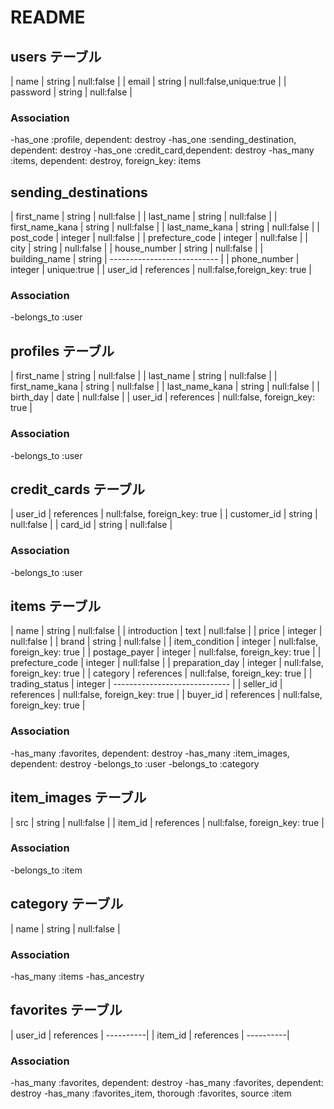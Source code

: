 # README

## users テーブル
| name     | string | null:false |
| email    | string | null:false,unique:true |
| password | string | null:false |

### Association
-has_one :profile, dependent: destroy
-has_one :sending_destination, dependent: destroy
-has_one :credit_card,dependent: destroy
-has_many :items, dependent: destroy, foreign_key: items

## sending_destinations
| first_name      | string     | null:false                   |
| last_name       | string     | null:false                   |
| first_name_kana | string     | null:false                   |
| last_name_kana  | string     | null:false                   |
| post_code       | integer    | null:false                   |
| prefecture_code | integer    | null:false                   |
| city            | string     | null:false                   |
| house_number    | string     | null:false                   |
| building_name   | string     | ---------------------------  |
| phone_number    | integer    | unique:true                  |
| user_id         | references | null:false,foreign_key: true |

### Association 

-belongs_to :user

## profiles テーブル
| first_name      | string     | null:false                    |
| last_name       | string     | null:false                    |
| first_name_kana | string     | null:false                    |
| last_name_kana  | string     | null:false                    |
| birth_day       | date       | null:false                    |
| user_id         | references | null:false, foreign_key: true |

### Association 

-belongs_to :user

## credit_cards テーブル
| user_id     | references | null:false, foreign_key: true |
| customer_id | string     | null:false                    |
| card_id     | string     | null:false                    |

### Association

-belongs_to :user

## items テーブル
| name           | string        | null:false                    |
| introduction   | text          | null:false                    |
| price          | integer       | null:false                    |
| brand          | string        | null:false                    |
| item_condition | integer       | null:false, foreign_key: true |
| postage_payer  | integer       | null:false, foreign_key: true |
| prefecture_code | integer      | null:false                    |
| preparation_day | integer      | null:false, foreign_key: true |
| category        | references   | null:false, foreign_key: true |
| trading_status  | integer      | ----------------------------- |
| seller_id       | references   | null:false, foreign_key: true |
| buyer_id        | references   | null:false, foreign_key: true |

### Association

-has_many :favorites, dependent: destroy
-has_many :item_images, dependent: destroy
-belongs_to :user
-belongs_to :category

## item_images テーブル
| src     | string      | null:false                    |
| item_id | references  | null:false, foreign_key: true |

### Association 

-belongs_to :item

## category テーブル
| name | string | null:false |

### Association

-has_many :items
-has_ancestry

## favorites テーブル
| user_id | references | ----------|
| item_id | references | ----------|

### Association

-has_many :favorites, dependent: destroy
-has_many :favorites, dependent: destroy
-has_many :favorites_item, thorough :favorites, source :item

